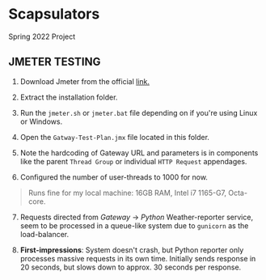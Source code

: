# Scapsulators
Spring 2022 Project


## JMETER TESTING
1. Download Jmeter from the official [link.](https://jmeter.apache.org/download_jmeter.cgi)

2. Extract the installation folder.

3. Run the `jmeter.sh` or `jmeter.bat` file depending on if you're using Linux or Windows.

4. Open the `Gatway-Test-Plan.jmx` file located in this folder.

5. Note the hardcoding of Gateway URL and parameters is in components like the parent `Thread Group` or individual `HTTP Request` appendages.

6. Configured the number of user-threads to 1000 for now.
>Runs fine for my local machine: 16GB RAM, Intel i7 1165-G7, Octa-core.

7. Requests directed from *Gateway* -> *Python* Weather-reporter service, seem to be processed in a queue-like system due to `gunicorn` as the load-balancer.

8. **First-impressions**: System doesn't crash, but Python reporter only processes massive requests in its own time. Initially sends response in 20 seconds, but slows down to approx. 30 seconds per response.